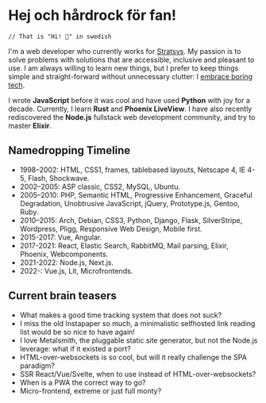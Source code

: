 # Hej och hårdrock för fan!

    // That is "Hi! 🤘" in swedish

I'm a web developer who currently works for [Stratsys](https://stratsys.se). My passion is to solve problems with solutions that are accessible, inclusive and pleasant to use. I am always willing to learn new things, but I prefer to keep things simple and straight-forward without unnecessary clutter: I [embrace boring tech](https://mcfunley.com/choose-boring-technology).

I wrote **JavaScript** before it was cool and have used **Python** with joy for a decade. Currently, I learn **Rust** and **Phoenix LiveView**. I have also recently rediscovered the **Node.js** fullstack web development community, and try to master **Elixir**.

## Namedropping Timeline

- 1998–⁠2002: HTML, CSS1, frames, tablebased layouts, Netscape 4, IE 4-5, Flash, Shockwave.
- 2002–2005: ⁠ASP classic, CSS2, MySQL, Ubuntu.
- 2005–⁠2010: PHP, Semantic HTML, Progressive Enhancement, Graceful Degradation, Unobtrusive JavaScript, jQuery, Prototype.js, Gentoo, Ruby.
- 2010–2015: Arch, Debian, CSS3, Python, Django, Flask, SilverStripe, Wordpress, ⁠Pligg, Responsive Web Design, Mobile first.
- 2015-2017: Vue, Angular.
- 2017-2021: React, Elastic Search, RabbitMQ, Mail parsing, Elixir, Phoenix, Webcomponents.
- 2021-2022: Node.js, Next.js. 
- 2022-: Vue.js, Lit, Microfrontends.

## Current brain teasers

- What makes a good time tracking system that does not suck?
- I miss the old Instapaper so much, a minimalistic selfhosted link reading list would be so nice to have again!
- I love Metalsmith, the pluggable static site generator, but not the Node.js leverage: what if it existed a port?
- HTML-over-websockets is so cool, but will it really challenge the SPA paradigm?
- SSR React/Vue/Svelte, when to use instead of HTML-over-websockets? 
- When is a PWA the correct way to go?
- Micro-frontend, extreme or just full monty?
